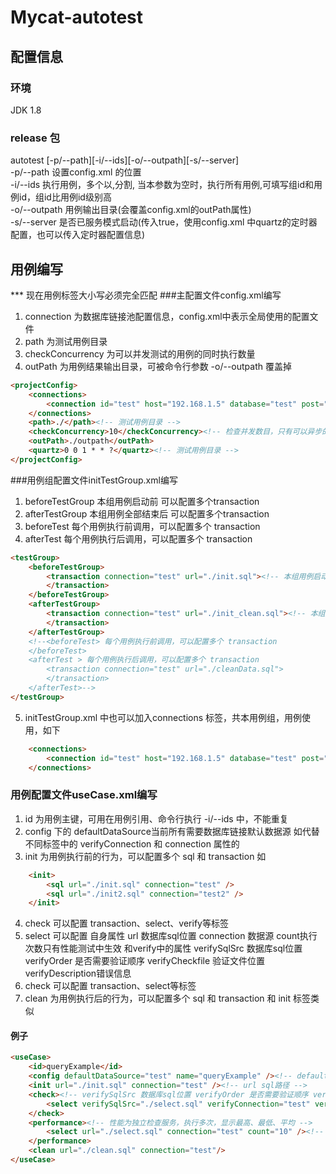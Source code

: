 # Mycat-autotest


## 配置信息

### 环境
JDK 1.8

### release 包
autotest [-p/--path][-i/--ids][-o/--outpath][-s/--server] <br/>
-p/--path 设置config.xml 的位置 <br/>
-i/--ids 执行用例，多个以,分割, 当本参数为空时，执行所有用例,可填写组id和用例id，组id比用例id级别高 <br/>
-o/--outpath 用例输出目录(会覆盖config.xml的outPath属性) <br/>
-s/--server 是否已服务模式启动(传入true，使用config.xml 中quartz的定时器配置，也可以传入定时器配置信息) <br/>

## 用例编写
*** 现在用例标签大小写必须完全匹配
###主配置文件config.xml编写
1. connection 为数据库链接池配置信息，config.xml中表示全局使用的配置文件
2. path 为测试用例目录
3. checkConcurrency 为可以并发测试的用例的同时执行数量
4. outPath 为用例结果输出目录，可被命令行参数 -o/--outpath 覆盖掉 
```html
<projectConfig>
	<connections> 
		<connection id="test" host="192.168.1.5" database="test" post="3306" username="test" password="test" />
	</connections>
	<path>./</path><!-- 测试用例目录 -->
	<checkConcurrency>10</checkConcurrency><!-- 检查并发数目，只有可以异步的用例才可以，并发执行， 系统的执行过程 先执行所有同步的 在执行异步的用例 -->
	<outPath>./outpath</outPath>
	<quartz>0 0 1 * * ?</quartz><!-- 测试用例目录 -->
</projectConfig>
```

###用例组配置文件initTestGroup.xml编写
1. beforeTestGroup 本组用例启动前 可以配置多个transaction
2. afterTestGroup 本组用例全部结束后 可以配置多个transaction
3. beforeTest 每个用例执行前调用，可以配置多个 transaction
4. afterTest 每个用例执行后调用，可以配置多个 transaction
```html
<testGroup>
	<beforeTestGroup>
		<transaction connection="test" url="./init.sql"><!-- 本组用例启动前 可以配置多个transaction -->
		</transaction>
	</beforeTestGroup>
	<afterTestGroup>
		<transaction connection="test" url="./init_clean.sql"><!-- 本组用例全部结束后 可以配置多个transaction -->
		</transaction>
	</afterTestGroup>
	<!--<beforeTest> 每个用例执行前调用，可以配置多个 transaction
	</beforeTest>
	<afterTest > 每个用例执行后调用，可以配置多个 transaction
		<transaction connection="test" url="./cleanData.sql">
		</transaction>
	</afterTest>-->
</testGroup>
```
5. initTestGroup.xml 中也可以加入connections 标签，共本用例组，用例使用，如下
```html
    <connections> 
		<connection id="test" host="192.168.1.5" database="test" post="3306" username="test" password="test" />
	</connections>
```

### 用例配置文件useCase.xml编写
1. id 为用例主键，可用在用例引用、命令行执行 -i/--ids 中，不能重复
2. config 下的 defaultDataSource当前所有需要数据库链接默认数据源 如代替不同标签中的 verifyConnection 和 connection 属性的
3. init 为用例执行前的行为，可以配置多个 sql 和 transaction 如
```html
    <init>
        <sql url="./init.sql" connection="test" />
        <sql url="./init2.sql" connection="test2" />
    </init>
```
4. check 可以配置 transaction、select、verify等标签
5. select  可以配置 自身属性 url 数据库sql位置 connection 数据源 count执行次数只有性能测试中生效 和verify中的属性 verifySqlSrc 数据库sql位置 verifyOrder 是否需要验证顺序 verifyCheckfile 验证文件位置 verifyDescription错误信息
6. check 可以配置 transaction、select等标签
7. clean 为用例执行后的行为，可以配置多个 sql 和 transaction 和 init 标签类似
#### 例子
```html
<useCase>
	<id>queryExample</id> 
	<config defaultDataSource="test" name="queryExample" /><!-- defaultDataSource当前所有需要数据库链接默认数据源 如 verifyConnection 和 connection 属性的  -->
	<init url="./init.sql" connection="test" /><!-- url sql路径 -->
	<check><!-- verifySqlSrc 数据库sql位置 verifyOrder 是否需要验证顺序 verifyCheckfile 验证文件位置 verifyDescription错误信息 -->
		<select verifySqlSrc="./select.sql" verifyConnection="test" verifyOrder="true" verifyCheckfile="./check.xml" verifyDescription="查询错误" />
	</check>
	<performance><!-- 性能为独立检查服务，执行多次，显示最高、最低、平均 -->
		<select url="./select.sql" connection="test" count="10" /><!-- url sql路径 count 测试次数 -->
	</performance>
	<clean url="./clean.sql" connection="test"/>
</useCase>
```
